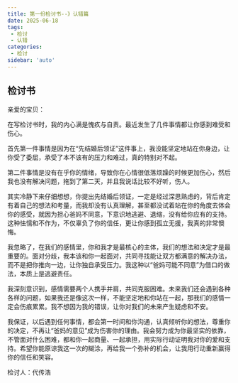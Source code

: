 ```yaml
---
title: 第一份检讨书--》认错篇
date: 2025-06-18
tags:
 - 检讨
 - 认错
categories: 
 - 检讨
sidebar: 'auto'
---
```

## 检讨书

亲爱的宝贝：

在写检讨书时，我的内心满是愧疚与自责。最近发生了几件事情都让你感到难受和伤心。

首先第一件事情是因为在“先结婚后领证”这件事上，我没能坚定地站在你身边，让你受了委屈，承受了本不该有的压力和难过，真的特别对不起。

第二件事情是没有在乎你的情绪，导致你在心情很低落烦躁的时候更加伤心，然后我也没有解决问题，拖到了第二天，并且我说话比较不好听，伤人。

其实冷静下来仔细想想，你提出先结婚后领证，一定是经过深思熟虑的，背后肯定有着自己的想法和考量，而我却没有认真理解，甚至都没试着站在你的角度去体会你的感受，就因为担心爸妈不同意，下意识地逃避、退缩，没有给你应有的支持。这种怯懦和不作为，不仅辜负了你的信任，更让你感到孤立无援，我真的非常懊悔。

我忽略了，在我们的感情里，你和我才是最核心的主体，我们的想法和决定才是最重要的。面对分歧，我本该和你一起面对，共同寻找能让双方都满意的解决办法，而不是把你推向一边，让你独自承受压力。我这种以“爸妈可能不同意”为借口的做法，本质上是逃避责任。


我深刻意识到，感情需要两个人携手并肩，共同克服困难。未来我们还会遇到各种各样的问题，如果我还是像这次一样，不能坚定地和你站在一起，那我们的感情一定会伤痕累累。我不想因为我的错误，让你对我们的未来产生疑虑和不安。

我保证，以后遇到任何事情，都会第一时间和你沟通，认真倾听你的想法，尊重你的决定，不再让“爸妈的意见”成为伤害你的理由。我会努力成为你最坚实的依靠，不管面对什么困难，都和你一起商量、一起承担，用实际行动证明我对你的爱和支持。希望你能原谅我这一次的糊涂，再给我一个弥补的机会，让我用行动重新赢得你的信任和笑容。

检讨人：代传浩
